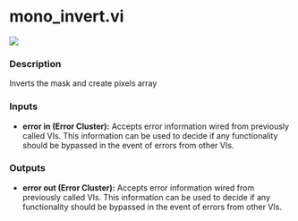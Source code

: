 # mono_invert.vi

<p class="img_container">
<img class="lg_img" src="../mono_invert.png"/>
</p>

### Description

Inverts the mask and create pixels array



### Inputs

- **error in (Error Cluster):** Accepts error information wired from previously called VIs. This information can be used to decide if any functionality should be bypassed in the event of errors from other VIs. 

### Outputs

- **error out (Error Cluster):** Accepts error information wired from previously called VIs. This information can be used to decide if any functionality should be bypassed in the event of errors from other VIs. 

<p>&nbsp;</p>
